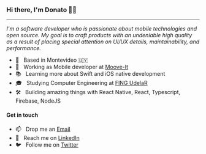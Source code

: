 ### Hi there, I'm Donato 👋🏻

-----

*I'm a software developer who is passionate about mobile technologies and open source. My goal is to craft products with an undeniable high quality as a result of placing special attention on UI/UX details, maintainability, and performance.*

- 📍 &nbsp; Based in Montevideo 🇺🇾 
- 💼 &nbsp; Working as Mobile developer at [Moove-It](https://moove-it.com/)
- 📚 &nbsp; Learning more about Swift and iOS native development
- 🎓 &nbsp; Studying Computer Engineering at [FING UdelaR](https://www.fing.edu.uy/)
- 🛠 &nbsp; Building amazing things with React Native, React, Typescript, Firebase, NodeJS

#### Get in touch

- 📫 &nbsp; Drop me an <a href="mailto:donatoaguirre24@gmail.com">Email</a>
- 🔗 &nbsp; Reach me on <a href="https://www.linkedin.com/in/donatoaguirre24/">LinkedIn</a>
- 🐦 &nbsp; Follow me on <a href="https://twitter.com/donatoaguirre24/">Twitter</a>
